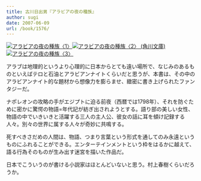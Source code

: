 ```yaml
---
title: 古川日出男『アラビアの夜の種族』
author: sugi
date: 2007-06-09
url: /book/1576/
---
```

<a href="http://www.amazon.co.jp/exec/obidos/ASIN/4043636032/chezsugi-22/ref=nosim/" name="amazletlink" target="_blank"><img src="http://i2.wp.com/ecx.images-amazon.com/images/I/51NDAMVF6ML.SL160.jpg?w=660" alt="アラビアの夜の種族〈1〉" class="alignleft" data-recalc-dims="1" /></a><a href="http://www.amazon.co.jp/exec/obidos/ASIN/4043636040/chezsugi-22/ref=nosim/" name="amazletlink" target="_blank"><img src="http://i1.wp.com/ecx.images-amazon.com/images/I/515GN2BWANL.SL160.jpg?w=660" alt="アラビアの夜の種族〈2〉 (角川文庫)" class="alignleft" data-recalc-dims="1" /></a><a href="http://www.amazon.co.jp/exec/obidos/ASIN/4043636059/chezsugi-22/ref=nosim/" name="amazletlink" target="_blank"><img src="http://i0.wp.com/ec2.images-amazon.com/images/I/510KVXTA8TL.SL160.jpg?w=660" alt="アラビアの夜の種族〈3〉" class="alignleft" data-recalc-dims="1" /></a>

アラブは地理的というより心理的に日本からとても遠い場所で、なじみのあるものといえばテロと石油とアラビアンナイトくらいだと思うが、本書は、その中のアラビアンナイト的な題材から想像力を膨らませ、緻密に書き上げられたファンタジーだ。

ナポレオンの攻略の手がエジプトに迫る前夜（西暦では1798年）、それを防ぐために密かに驚愕の物語=年代記が紡ぎ出されようとする。語り部の美しい女性、物語の中でいきいきと活躍する三人の主人公、彼女の話に耳を傾け記録する人々。別々の世界に属する人々が奇妙に共鳴する。

死すべきさだめの人間は、物語、つまり言葉という形式を通してのみ永遠というものにふれることができる。エンターテインメントという枠をはるかに越えて、語る行為そのものが生み出す迷宮を描いた作品だ。

日本でこういうのが書ける小説家はほとんどいないと思う。村上春樹くらいだろうか。

